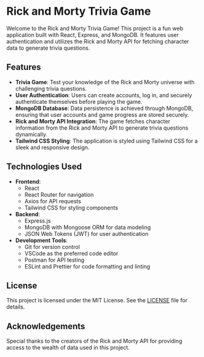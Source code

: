 # Rick and Morty Trivia Game

Welcome to the Rick and Morty Trivia Game! This project is a fun web application built with React, Express, and MongoDB. It features user authentication and utilizes the Rick and Morty API for fetching character data to generate trivia questions.

## Features

- **Trivia Game**: Test your knowledge of the Rick and Morty universe with challenging trivia questions.
- **User Authentication**: Users can create accounts, log in, and securely authenticate themselves before playing the game.
- **MongoDB Database**: Data persistence is achieved through MongoDB, ensuring that user accounts and game progress are stored securely.
- **Rick and Morty API Integration**: The game fetches character information from the Rick and Morty API to generate trivia questions dynamically.
- **Tailwind CSS Styling**: The application is styled using Tailwind CSS for a sleek and responsive design.

## Technologies Used

- **Frontend**:
  - React
  - React Router for navigation
  - Axios for API requests
  - Tailwind CSS for styling components
- **Backend**:
  - Express.js
  - MongoDB with Mongoose ORM for data modeling
  - JSON Web Tokens (JWT) for user authentication
- **Development Tools**:
  - Git for version control
  - VSCode as the preferred code editor
  - Postman for API testing
  - ESLint and Prettier for code formatting and linting


## License

This project is licensed under the MIT License. See the [LICENSE](LICENSE) file for details.

## Acknowledgements

Special thanks to the creators of the Rick and Morty API for providing access to the wealth of data used in this project.
